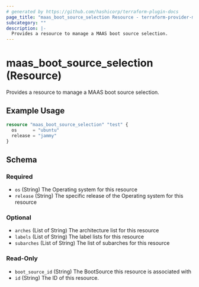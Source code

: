 ```yaml
---
# generated by https://github.com/hashicorp/terraform-plugin-docs
page_title: "maas_boot_source_selection Resource - terraform-provider-maas"
subcategory: ""
description: |-
  Provides a resource to manage a MAAS boot source selection.
---
```


# maas_boot_source_selection (Resource)

Provides a resource to manage a MAAS boot source selection.

## Example Usage

```terraform
resource "maas_boot_source_selection" "test" {
  os      = "ubuntu"
  release = "jammy"
}
```

<!-- schema generated by tfplugindocs -->
## Schema

### Required

- `os` (String) The Operating system for this resource
- `release` (String) The specific release of the Operating system for this resource

### Optional

- `arches` (List of String) The architecture list for this resource
- `labels` (List of String) The label lists for this resource
- `subarches` (List of String) The list of subarches for this resource

### Read-Only

- `boot_source_id` (String) The BootSource this resource is associated with
- `id` (String) The ID of this resource.
